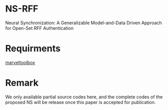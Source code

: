 # NS-RFF
Neural Synchronization: A Generalizable Model-and-Data Driven Approach for Open-Set RFF Authentication


# Requirments
[marveltoolbox](https://github.com/xrj-com/marveltoolbox)

# Remark
We only available partial source codes here, and the complete codes of the proposed NS will be release once this paper is accepted for publication.